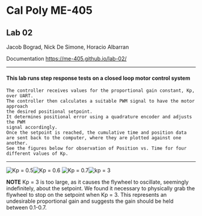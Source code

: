 # Cal Poly ME-405
## Lab 02
Jacob Bograd, Nick De Simone, Horacio Albarran

Documentation https://me-405.github.io/lab-02/

---
#### This lab runs step response tests on a closed loop motor control system
    The controller receives values for the proportional gain constant, Kp, over UART.
    The controller then calculates a suitable PWM signal to have the motor approach 
    the desired positional setpoint. 
    It determines positional error using a quadrature encoder and adjusts the PWM 
    signal accordingly.
    Once the setpoint is reached, the cumulative time and position data are sent back to the computer, where they are plotted against one another.
    See the figures below for observation of Position vs. Time for four different values of Kp.

---

![Kp = 0.5](Images/K_p%200.5.png)![Kp = 0.6](Images/K_p%200.6.png)
![Kp = 0.7](Images/K_p%200.7.png)![kp = 3  ](Images/K_p%203%20we%20had%20to%20hold%20it.png)
    
**NOTE**
Kp = 3 is too large, as it causes the flywheel to oscillate, seemingly indefinitely, about the setpoint.
We found it necessary to physically grab the flywheel to stop on the setpoint when Kp = 3.
This represents an undesirable proportional gain and suggests the gain should be held between 0.1-0.7.


